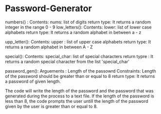 # Password-Generator
numbers() :
  Contents: 
    nums: list of digits
      return type: It returns a random integer in the range 0 - 9
low_letters():
  Contents:
    lower: list of lower case alphabets
      return type: It returns a random alphabet in between a - z
      
upp_letter():
  Contents:
    upper : list of upper case alphabets
      return type: It returns a random alphabet in between A - Z
      
special():
  Contents:
    special_char: list of special characters
      return typre : It returns a random special character from the list 'special_char'
      
password_gen():
  Arguements : Length of the passowrd
  Constraints: Length of the password should be greater than or equal to 8
    return type: It returns a password of given length.
    
The code will write the length of the password and the password that was generated during the process to a text file. If the length of the password is less than 8, the code prompts the user untill the length of the password given by the user is greater than or equal to 8.
  
